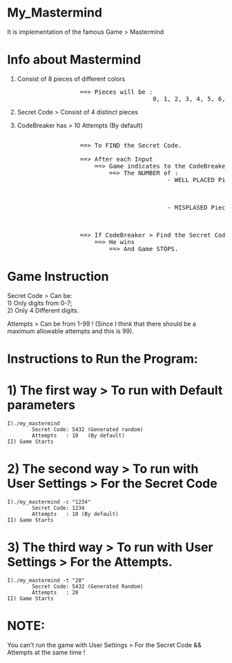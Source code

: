 # My_Mastermind
It is implementation of the famous Game > Mastermind

# Info about Mastermind
1) Consist of 8 pieces of different colors</br>
<pre>
                    ==> Pieces will be :
                                        0, 1, 2, 3, 4, 5, 6, 7 
</pre>

2) Secret Code > Consist of 4 distinct pieces 

3) CodeBreaker has > 10 Attempts (By default)</br>
<pre>               
                    ==> To FIND the Secret Code.

                    ==> After each Input
                        ==> Game indicates to the CodeBreaker
                            ==> The NUMBER of :
                                            - WELL PLACED Pieces
                                                            ==> It's mean that is > Present in the Secret Code
                                                                ==> And Pieces is > In its sequence.
                                                    
                                            - MISPLASED Pieces
                                                            ==> It's mean that is > Present in the Secret Code
                                                                ==> But Pieces is not > In its sequence.

                    ==> If CodeBreaker > Find the Secret Code
                        ==> He wins
                            ==> And Game STOPS. 
</pre>
# Game Instruction
Secret Code > Can be:</br>
            1) Only digits from 0-7;</br>
            2) Only 4 Different digits.

Attempts > Can be from 1-99 !
(Since I think that there should be a maximum allowable attempts and this is 99).


# Instructions to Run the Program:
# 1) The first way > To run with Default parameters
    I)./my_mastermind
            Secret Code: 5432 (Generated random)
            Attempts   : 10   (By default)
    II) Game Starts
# 2) The second way > To run with User Settings > For the Secret Code
    I)./my_mastermind -c "1234"
            Secret Code: 1234
            Attempts   : 10 (By default)
    II) Game Starts

# 3) The third way > To run with User Settings > For the Attempts.
    I)./my_mastermind -t "20"
            Secret Code: 5432 (Generated Random)
            Attempts   : 20
    II) Game Starts

# NOTE: 
You can't run the game with User Settings > For the Secret Code && Attempts at the same time !